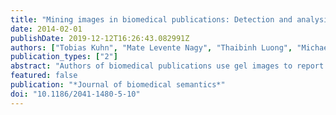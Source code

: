 ```yaml
---
title: "Mining images in biomedical publications: Detection and analysis of gel diagrams."
date: 2014-02-01
publishDate: 2019-12-12T16:26:43.082991Z
authors: ["Tobias Kuhn", "Mate Levente Nagy", "Thaibinh Luong", "Michael Krauthammer"]
publication_types: ["2"]
abstract: "Authors of biomedical publications use gel images to report experimental results  such as protein-protein interactions or protein expressions under different conditions. Gel images offer a concise way to communicate such findings, not all of which need to be explicitly discussed in the article text. This fact together with the abundance of gel images and their shared common patterns makes them prime candidates for automated image mining and parsing. We introduce an approach for the detection of gel images, and present a workflow to analyze them. We are able to detect gel segments and panels at high accuracy, and present preliminary results for the identification of gene names in these images. While we cannot provide a complete solution at this point, we present evidence that this kind of image mining is feasible."
featured: false
publication: "*Journal of biomedical semantics*"
doi: "10.1186/2041-1480-5-10"
---
```


